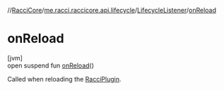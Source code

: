 //[RacciCore](../../../index.md)/[me.racci.raccicore.api.lifecycle](../index.md)/[LifecycleListener](index.md)/[onReload](on-reload.md)

# onReload

[jvm]\
open suspend fun [onReload](on-reload.md)()

Called when reloading the [RacciPlugin](../../me.racci.raccicore.api.plugin/-racci-plugin/index.md).
